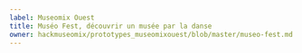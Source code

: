 ```yaml
---
label: Museomix Ouest
title: Muséo Fest, découvrir un musée par la danse
owner: hackmuseomix/prototypes_museomixouest/blob/master/museo-fest.md
---
```

